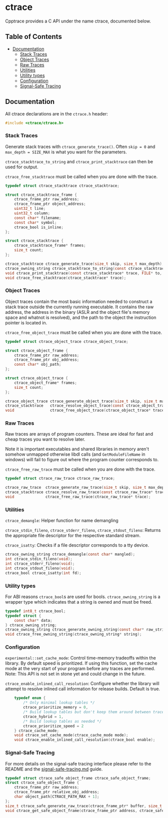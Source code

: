 # ctrace  <!-- omit in toc -->

Cpptrace provides a C API under the name ctrace, documented below.

## Table of Contents  <!-- omit in toc -->

- [Documentation](#documentation)
  - [Stack Traces](#stack-traces)
  - [Object Traces](#object-traces)
  - [Raw Traces](#raw-traces)
  - [Utilities](#utilities)
  - [Utility types](#utility-types)
  - [Configuration](#configuration)
  - [Signal-Safe Tracing](#signal-safe-tracing)

## Documentation

All ctrace declarations are in the `ctrace.h` header:

```c
#include <ctrace/ctrace.h>
```

### Stack Traces

Generate stack traces with `ctrace_generate_trace()`. Often `skip = 0` and `max_depth = SIZE_MAX` is what you want for
the parameters.

`ctrace_stacktrace_to_string` and `ctrace_print_stacktrace` can then be used for output.

`ctrace_free_stacktrace` must be called when you are done with the trace.

```c
typedef struct ctrace_stacktrace ctrace_stacktrace;

struct ctrace_stacktrace_frame {
    ctrace_frame_ptr raw_address;
    ctrace_frame_ptr object_address;
    uint32_t line;
    uint32_t column;
    const char* filename;
    const char* symbol;
    ctrace_bool is_inline;
};

struct ctrace_stacktrace {
    ctrace_stacktrace_frame* frames;
    size_t count;
};

ctrace_stacktrace ctrace_generate_trace(size_t skip, size_t max_depth);
ctrace_owning_string ctrace_stacktrace_to_string(const ctrace_stacktrace* trace, ctrace_bool use_color);
void ctrace_print_stacktrace(const ctrace_stacktrace* trace, FILE* to, ctrace_bool use_color);
void ctrace_free_stacktrace(ctrace_stacktrace* trace);
```

### Object Traces

Object traces contain the most basic information needed to construct a stack trace outside the currently running
executable. It contains the raw address, the address in the binary (ASLR and the object file's memory space and whatnot
is resolved), and the path to the object the instruction pointer is located in.

`ctrace_free_object_trace` must be called when you are done with the trace.

```c
typedef struct ctrace_object_trace ctrace_object_trace;

struct ctrace_object_frame {
    ctrace_frame_ptr raw_address;
    ctrace_frame_ptr obj_address;
    const char* obj_path;
};

struct ctrace_object_trace {
    ctrace_object_frame* frames;
    size_t count;
};

ctrace_object_trace ctrace_generate_object_trace(size_t skip, size_t max_depth);
ctrace_stacktrace   ctrace_resolve_object_trace(const ctrace_object_trace* trace);
void                ctrace_free_object_trace(ctrace_object_trace* trace);
```

### Raw Traces

Raw traces are arrays of program counters. These are ideal for fast and cheap traces you want to resolve later.

Note it is important executables and shared libraries in memory aren't somehow unmapped otherwise libdl calls (and
`GetModuleFileName` in windows) will fail to figure out where the program counter corresponds to.

`ctrace_free_raw_trace` must be called when you are done with the trace.

```c
typedef struct ctrace_raw_trace ctrace_raw_trace;

ctrace_raw_trace  ctrace_generate_raw_trace(size_t skip, size_t max_depth);
ctrace_stacktrace ctrace_resolve_raw_trace(const ctrace_raw_trace* trace);
void              ctrace_free_raw_trace(ctrace_raw_trace* trace);
```

### Utilities

`ctrace_demangle`: Helper function for name demangling

`ctrace_stdin_fileno`, `ctrace_stderr_fileno`, `ctrace_stdout_fileno`: Returns the appropriate file descriptor for the
respective standard stream.

`ctrace_isatty`: Checks if a file descriptor corresponds to a tty device.

```c
ctrace_owning_string ctrace_demangle(const char* mangled);
int ctrace_stdin_fileno(void);
int ctrace_stderr_fileno(void);
int ctrace_stdout_fileno(void);
ctrace_bool ctrace_isatty(int fd);
```

### Utility types

For ABI reasons `ctrace_bool`s are used for bools. `ctrace_owning_string` is a wrapper type which indicates that a
string is owned and must be freed.

```c
typedef int8_t ctrace_bool;
typedef struct {
    const char* data;
} ctrace_owning_string;
ctrace_owning_string ctrace_generate_owning_string(const char* raw_string);
void ctrace_free_owning_string(ctrace_owning_string* string);
```

### Configuration

`experimental::set_cache_mode`: Control time-memory tradeoffs within the library. By default speed is prioritized. If
using this function, set the cache mode at the very start of your program before any traces are performed. Note: This
API is not set in stone yet and could change in the future.

`ctrace_enable_inlined_call_resolution`: Configure whether the library will attempt to resolve inlined call information for
release builds. Default is true.

```c
    typedef enum {
        /* Only minimal lookup tables */
        ctrace_prioritize_memory = 0,
        /* Build lookup tables but don't keep them around between trace calls */
        ctrace_hybrid = 1,
        /* Build lookup tables as needed */
        ctrace_prioritize_speed = 2
    } ctrace_cache_mode;
    void ctrace_set_cache_mode(ctrace_cache_mode mode);
    void ctrace_enable_inlined_call_resolution(ctrace_bool enable);
```

### Signal-Safe Tracing

For more details on the signal-safe tracing interface please refer to the README and the
[signal-safe-tracing.md](signal-safe-tracing.md) guide.

```c
typedef struct ctrace_safe_object_frame ctrace_safe_object_frame;
struct ctrace_safe_object_frame {
    ctrace_frame_ptr raw_address;
    ctrace_frame_ptr relative_obj_address;
    char object_path[CTRACE_PATH_MAX + 1];
};
size_t ctrace_safe_generate_raw_trace(ctrace_frame_ptr* buffer, size_t size, size_t skip, size_t max_depth);
void ctrace_get_safe_object_frame(ctrace_frame_ptr address, ctrace_safe_object_frame* out);
```

